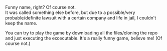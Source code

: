 Funny name, right? Of course not.<br />
It was called something else before, but due to a possible/very probable/definite lawsuit with a certain company and life in jail, I couldn't keep the name.

You can try to play the game by downloading all the files/cloning the repo and just executing the excecutable. It's a really funny game, believe me! (Of course not.)
